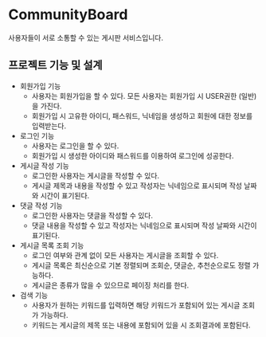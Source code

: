 # CommunityBoard
사용자들이 서로 소통할 수 있는 게시판 서비스입니다.
## 프로젝트 기능 및 설계
* 회원가입 기능
  * 사용자는 회원가입을 할 수 있다.
    모든 사용자는 회원가입 시 USER권한 (일반)을 가진다.
  * 회원가입 시 고유한 아이디, 패스워드, 닉네임을 생성하고 회원에 대한 정보를 입력받는다.
* 로그인 기능
  * 사용자는 로그인을 할 수 있다.
  * 회원가입 시 생성한 아이디와 패스워드를 이용하여 로그인에 성공한다.
* 게시글 작성 기능
  * 로그인한 사용자는 게시글을 작성할 수 있다.
  * 게시글 제목과 내용을 작성할 수 있고 작성자는 닉네임으로 표시되며 작성 날짜와 시간이 표기된다.
* 댓글 작성 기능
  * 로그인한 사용자는 댓글을 작성할 수 있다.
  * 댓글 내용을 작성할 수 있고 작성자는 닉네임으로 표시되며 작성 날짜와 시간이 표기된다.
* 게시글 목록 조회 기능
  * 로그인 여부와 관계 없이 모든 사용자는 게시글을 조회할 수 있다.
  * 게시글 목록은 최신순으로 기본 정렬되며 조회순, 댓글순, 추천순으로도 정렬 가능하다.
  * 게시글은 종류가 많을 수 있으므로 페이징 처리를 한다.
* 검색 기능
  * 사용자가 원하는 키워드를 입력하면 해당 키워드가 포함되어 있는 게시글 조회가 가능하다.
  * 키워드는 게시글의 제목 또는 내용에 포함되어 있을 시 조회결과에 포함된다.

